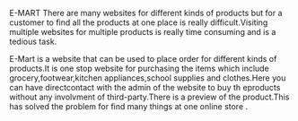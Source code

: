 E-MART
There are many websites for different kinds of products but for a customer to find all the products at one place is really difficult.Visiting multiple websites for multiple products is really time consuming and is a tedious task.

E-Mart is a website that can be used to place order for different kinds of products.It is one stop website for purchasing the items which include grocery,footwear,kitchen appliances,school supplies and clothes.Here you can have directcontact with the admin of the website to buy th eproducts without any involvment of third-party.There is a preview of the product.This has solved the problem for find many things at one online store .


